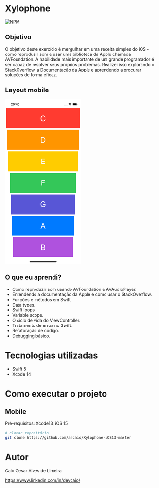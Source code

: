 
# Xylophone

[![NPM](https://img.shields.io/npm/l/react)](https://github.com/ahcaio/Xylophone-iOS13-master/blob/main/LICENSE) 

## Objetivo

O objetivo deste exercício é mergulhar em uma receita simples do iOS - como reproduzir som e usar uma biblioteca da Apple chamada AVFoundation. A habilidade mais importante de um grande programador é ser capaz de resolver seus próprios problemas. Realizei isso explorando o StackOverflow, a Documentação da Apple e aprendendo a procurar soluções de forma eficaz.

## Layout mobile
<img src="https://github.com/ahcaio/Xylophone-iOS13-master/blob/a4d7cbb91eb0c33f9c5b692d35027d9e4648d8b1/Documentation/Simulator%20Screen%20Shot%20-%20iPhone%2014%20-%202022-11-20%20at%2020.40.25.png" width="250px" />  


## O que eu aprendi?

* Como reproduzir som usando AVFoundation e AVAudioPlayer.
* Entendendo a documentação da Apple e como usar o StackOverflow.
* Funções e métodos em Swift.
* Data types.
* Swift loops.
* Variable scope.
* O ciclo de vida do ViewController.
* Tratamento de erros no Swift.
* Refatoração de código.
* Debugging básico.

# Tecnologias utilizadas
- Swift 5
- Xcode 14

# Como executar o projeto

## Mobile
Pré-requisitos: Xcode13, iOS 15

```bash
# clonar repositório
git clone https://github.com/ahcaio/Xylophone-iOS13-master
```



# Autor

Caio Cesar Alves de Limeira

https://www.linkedin.com/in/devcaio/
